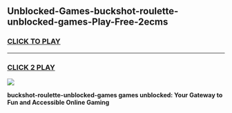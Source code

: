 
## Unblocked-Games-buckshot-roulette-unblocked-games-Play-Free-2ecms
<h3>
<a href="https://premium76.site?title=buckshot-roulette-unblocked-games&ref=09A">CLICK TO PLAY</a></h3>
<hr>

<h3>
<a href="https://premium76.site?title=buckshot-roulette-unblocked-games&ref=09A">CLICK 2 PLAY</a>
  
</h3>

<a href="https://premium76.site?title=buckshot-roulette-unblocked-games&ref=09A"><img src="https://clearcache.store/games.png"></a>


**buckshot-roulette-unblocked-games games unblocked: Your Gateway to Fun and Accessible Online Gaming**
